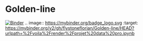 # Golden-line
[![Binder](https://mybinder.org/badge_logo.svg)](https://mybinder.org/v2/gh/flystoneflorian/Golden-line/HEAD?urlpath=%2Fvoila%2Frender%2Fprojet%20data%20pro.ipynb)
.. image:: https://mybinder.org/badge_logo.svg
 :target: https://mybinder.org/v2/gh/flystoneflorian/Golden-line/HEAD?urlpath=%2Fvoila%2Frender%2Fprojet%20data%20pro.ipynb
